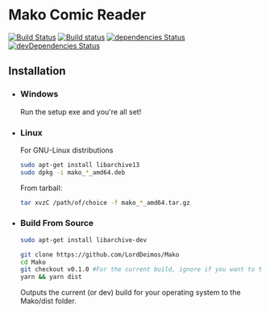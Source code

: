 # Mako Comic Reader
[![Build Status](https://travis-ci.org/LordDeimos/Mako.svg?branch=master)](https://travis-ci.org/LordDeimos/Mako) [![Build status](https://ci.appveyor.com/api/projects/status/dt9x751u4dasgjfe?svg=true)](https://ci.appveyor.com/project/LordDeimos/mako) [![dependencies Status](https://david-dm.org/LordDeimos/Mako/status.svg)](https://david-dm.org/LordDeimos/Mako) [![devDependencies Status](https://david-dm.org/LordDeimos/Mako/dev-status.svg)](https://david-dm.org/LordDeimos/Mako?type=dev)

## Installation
* ### Windows
   Run the setup exe and you're all set!
* ### Linux
   For GNU-Linux distributions
   ```sh
   sudo apt-get install libarchive13
   sudo dpkg -i mako_*_amd64.deb
   ```
   From tarball:
   ```sh
   tar xvzC /path/of/choice -f mako_*_amd64.tar.gz
   ```
* ### Build From Source
   
   ```sh
   sudo apt-get install libarchive-dev
   ```

   ```sh
   git clone https://github.com/LordDeimos/Mako
   cd Mako
   git checkout v0.1.0 #For the current build, ignore if you want to test the dev version
   yarn && yarn dist
   ```
   Outputs the current (or dev) build for your operating system to the Mako/dist folder.
